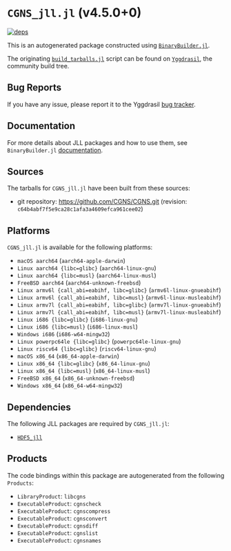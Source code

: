# `CGNS_jll.jl` (v4.5.0+0)

[![deps](https://juliahub.com/docs/CGNS_jll/deps.svg)](https://juliahub.com/ui/Packages/General/CGNS_jll/)

This is an autogenerated package constructed using [`BinaryBuilder.jl`](https://github.com/JuliaPackaging/BinaryBuilder.jl).

The originating [`build_tarballs.jl`](https://github.com/JuliaPackaging/Yggdrasil/blob/bc2d46a8ac45b64a9a0cbc25198484b471627f93/C/CGNS/build_tarballs.jl) script can be found on [`Yggdrasil`](https://github.com/JuliaPackaging/Yggdrasil/), the community build tree.

## Bug Reports

If you have any issue, please report it to the Yggdrasil [bug tracker](https://github.com/JuliaPackaging/Yggdrasil/issues).

## Documentation

For more details about JLL packages and how to use them, see `BinaryBuilder.jl` [documentation](https://docs.binarybuilder.org/stable/jll/).

## Sources

The tarballs for `CGNS_jll.jl` have been built from these sources:

* git repository: https://github.com/CGNS/CGNS.git (revision: `c64b4abf7f5e9ca28c1afa3a4609efca961cee02`)

## Platforms

`CGNS_jll.jl` is available for the following platforms:

* `macOS aarch64` (`aarch64-apple-darwin`)
* `Linux aarch64 {libc=glibc}` (`aarch64-linux-gnu`)
* `Linux aarch64 {libc=musl}` (`aarch64-linux-musl`)
* `FreeBSD aarch64` (`aarch64-unknown-freebsd`)
* `Linux armv6l {call_abi=eabihf, libc=glibc}` (`armv6l-linux-gnueabihf`)
* `Linux armv6l {call_abi=eabihf, libc=musl}` (`armv6l-linux-musleabihf`)
* `Linux armv7l {call_abi=eabihf, libc=glibc}` (`armv7l-linux-gnueabihf`)
* `Linux armv7l {call_abi=eabihf, libc=musl}` (`armv7l-linux-musleabihf`)
* `Linux i686 {libc=glibc}` (`i686-linux-gnu`)
* `Linux i686 {libc=musl}` (`i686-linux-musl`)
* `Windows i686` (`i686-w64-mingw32`)
* `Linux powerpc64le {libc=glibc}` (`powerpc64le-linux-gnu`)
* `Linux riscv64 {libc=glibc}` (`riscv64-linux-gnu`)
* `macOS x86_64` (`x86_64-apple-darwin`)
* `Linux x86_64 {libc=glibc}` (`x86_64-linux-gnu`)
* `Linux x86_64 {libc=musl}` (`x86_64-linux-musl`)
* `FreeBSD x86_64` (`x86_64-unknown-freebsd`)
* `Windows x86_64` (`x86_64-w64-mingw32`)

## Dependencies

The following JLL packages are required by `CGNS_jll.jl`:

* [`HDF5_jll`](https://github.com/JuliaBinaryWrappers/HDF5_jll.jl)

## Products

The code bindings within this package are autogenerated from the following `Products`:

* `LibraryProduct`: `libcgns`
* `ExecutableProduct`: `cgnscheck`
* `ExecutableProduct`: `cgnscompress`
* `ExecutableProduct`: `cgnsconvert`
* `ExecutableProduct`: `cgnsdiff`
* `ExecutableProduct`: `cgnslist`
* `ExecutableProduct`: `cgnsnames`
